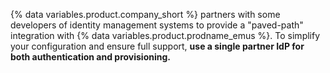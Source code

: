 {% data variables.product.company_short %} partners with some developers of identity management systems to provide a "paved-path" integration with {% data variables.product.prodname_emus %}. To simplify your configuration and ensure full support, **use a single partner IdP for both authentication and provisioning.**
